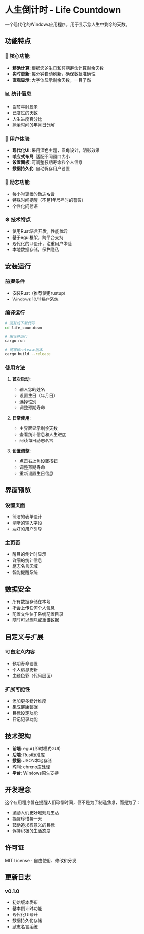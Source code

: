 # 人生倒计时 - Life Countdown

一个现代化的Windows应用程序，用于显示您人生中剩余的天数。

## 功能特点

### 🎯 核心功能
- **精确计算**: 根据您的生日和预期寿命计算剩余天数
- **实时更新**: 每分钟自动刷新，确保数据准确性
- **直观显示**: 大字体显示剩余天数，一目了然

### 📊 统计信息
- 当前年龄显示
- 已度过的天数
- 人生进度百分比
- 剩余时间的年月日分解

### 🎨 用户体验
- **现代化UI**: 采用深色主题，圆角设计，阴影效果
- **响应式布局**: 适配不同窗口大小
- **设置面板**: 可调整预期寿命和个人信息
- **数据持久化**: 自动保存用户设置

### 💭 励志功能
- 每小时更换的励志名言
- 特殊时间提醒（不足1年/5年时的警告）
- 个性化问候语

### ⚙️ 技术特点
- 使用Rust语言开发，性能优异
- 基于egui框架，跨平台支持
- 现代化的UI设计，注重用户体验
- 本地数据存储，保护隐私

## 安装运行

### 前提条件
- 安装Rust（推荐使用rustup）
- Windows 10/11操作系统

### 编译运行
```bash
# 克隆或下载代码
cd life_countdown

# 编译并运行
cargo run

# 或编译release版本
cargo build --release
```

### 使用方法

1. **首次启动**: 
   - 输入您的姓名
   - 设置生日（年月日）
   - 选择性别
   - 调整预期寿命

2. **日常使用**:
   - 主界面显示剩余天数
   - 查看统计信息和人生进度
   - 阅读每日励志名言

3. **设置调整**:
   - 点击右上角设置按钮
   - 调整预期寿命
   - 重新设置生日信息

## 界面预览

### 设置页面
- 简洁的表单设计
- 清晰的输入字段
- 友好的用户引导

### 主页面
- 醒目的倒计时显示
- 详细的统计信息
- 励志名言区域
- 智能提醒系统

## 数据安全

- 所有数据存储在本地
- 不会上传任何个人信息
- 配置文件位于系统配置目录
- 随时可以删除或重置数据

## 自定义与扩展

### 可自定义内容
- 预期寿命设置
- 个人信息更新
- 主题色彩（代码层面）

### 扩展可能性
- 添加更多统计维度
- 集成健康数据
- 目标设定功能
- 日记记录功能

## 技术架构

- **前端**: egui (即时模式GUI)
- **后端**: Rust标准库
- **数据**: JSON本地存储
- **时间**: chrono库处理
- **平台**: Windows原生支持

## 开发理念

这个应用程序旨在提醒人们珍惜时间，但不是为了制造焦虑，而是为了：
- 激励人们更好地规划生活
- 提醒珍惜每一天
- 鼓励追求有意义的目标
- 保持积极的生活态度

## 许可证

MIT License - 自由使用、修改和分发

## 更新日志

### v0.1.0
- 初始版本发布
- 基本倒计时功能
- 现代化UI设计
- 数据持久化存储
- 励志名言系统
